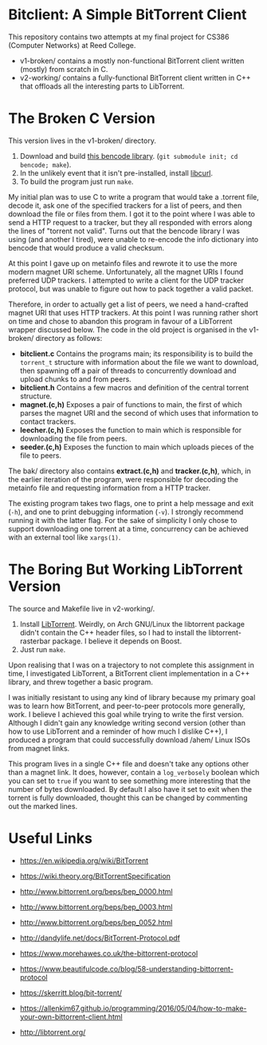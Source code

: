 Bitclient: A Simple BitTorrent Client
=====================================

This repository contains two attempts at my final project for CS386
(Computer Networks) at Reed College.

- v1-broken/ contains a mostly non-functional BitTorrent client
  written (mostly) from scratch in C.
- v2-working/ contains a fully-functional BitTorrent client written in
  C++ that offloads all the interesting parts to LibTorrent.

The Broken C Version
====================
This version lives in the v1-broken/ directory.

1. Download and build 
   [this bencode library](https://github.com/cwyang/bencode). 
   (`git submodule init; cd bencode; make`).
2. In the unlikely event that it isn't pre-installed, install
   [libcurl](https://curl.se/libcurl/).
3. To build the program just run `make`.

My initial plan was to use C to write a program that would take a
.torrent file, decode it, ask one of the specified trackers for a list
of peers, and then download the file or files from them. I got it to
the point where I was able to send a HTTP request to a tracker, but
they all responded with errors along the lines of "torrent not
valid". Turns out that the bencode library I was using (and another I
tired), were unable to re-encode the info dictionary into bencode that
would produce a valid checksum.

At this point I gave up on metainfo files and rewrote it to use the
more modern magnet URI scheme. Unfortunately, all the magnet URIs I
found preferred UDP trackers. I attempted to write a client for the
UDP tracker protocol, but was unable to figure out how to pack
together a valid packet.

Therefore, in order to actually get a list of peers, we need a
hand-crafted magnet URI that uses HTTP trackers. At this point I
was running rather short on time and chose to abandon this program
in favour of a LibTorrent wrapper discussed below. The code in the
old project is organised in the v1-broken/ directory as follows:

- **bitclient.c**   Contains the programs main; its responsibility is
  to build the `torrent_t` structure with information about the file
  we want to download, then spawning off a pair of threads to
  concurrently download and upload chunks to and from peers.
- **bitclient.h**   Contains a few macros and definition of the
  central torrent structure.
- **magnet.(c,h)**  Exposes a pair of functions to main, the first of
  which parses the magnet URI and the second of which uses that
  information to contact trackers.
- **leecher.(c,h)** Exposes the function to main which is responsible
  for downloading the file from peers. 
- **seeder.(c,h)**  Exposes the function to main which uploads pieces
  of the file to peers.

The bak/ directory also contains **extract.(c,h)** and
**tracker.(c,h)**, which, in the earlier iteration of the program,
were responsible for decoding the metainfo file and requesting
information from a HTTP tracker.

The existing program takes two flags, one to print a help message and
exit (`-h`), and one to print debugging information (`-v`). I strongly
recommend running it with the latter flag. For the sake of simplicity
I only chose to support downloading one torrent at a time, concurrency
can be achieved with an external tool like `xargs(1)`.

The Boring But Working LibTorrent Version
=========================================

The source and Makefile live in v2-working/.
  
1. Install [LibTorrent](https://libtorrent.org). Weirdly, on Arch
   GNU/Linux the libtorrent package didn't contain the C++ header
   files, so I had to install the libtorrent-rasterbar package. I
   believe it depends on Boost.
2. Just run `make`.

Upon realising that I was on a trajectory to not complete this
assignment in time, I investigated LibTorrent, a BitTorrent client
implementation in a C++ library, and threw together a basic program.

I was initially resistant to using any kind of library because my
primary goal was to learn how BitTorrent, and peer-to-peer protocols
more generally, work. I believe I achieved this goal while trying to
write the first version. Although I didn't gain any knowledge writing
second version (other than how to use LibTorrent and a reminder of how
much I dislike C++), I produced a program that could successfully
download /ahem/ Linux ISOs from magnet links.

This program lives in a single C++ file and doesn't take any options
other than a magnet link. It does, however, contain a `log_verbosely`
boolean which you can set to `true` if you want to see something more
interesting that the number of bytes downloaded. By default I also
have it set to exit when the torrent is fully downloaded, thought this
can be changed by commenting out the marked lines.

Useful Links
============
- https://en.wikipedia.org/wiki/BitTorrent
- https://wiki.theory.org/BitTorrentSpecification

- http://www.bittorrent.org/beps/bep_0000.html
- http://www.bittorrent.org/beps/bep_0003.html
- http://www.bittorrent.org/beps/bep_0052.html

- http://dandylife.net/docs/BitTorrent-Protocol.pdf
- https://www.morehawes.co.uk/the-bittorrent-protocol
- https://www.beautifulcode.co/blog/58-understanding-bittorrent-protocol
- https://skerritt.blog/bit-torrent/
- https://allenkim67.github.io/programming/2016/05/04/how-to-make-your-own-bittorrent-client.html

- http://libtorrent.org/
